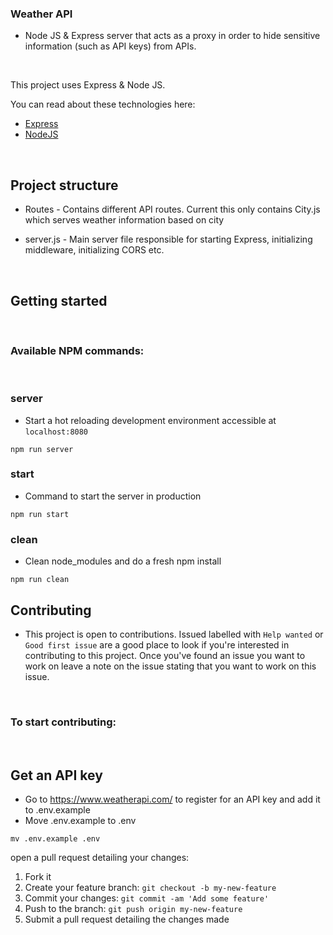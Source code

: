 ### Weather API 

* Node JS & Express server that acts as a proxy in order to hide  sensitive information (such as API keys) from APIs. 

<br />

This project uses Express & Node JS. 

You can read about these technologies here: 

- [Express](http://expressjs.com/)
- [NodeJS](https://nodejs.org/en/)

<br  />

## Project structure 
* Routes - Contains different API routes. Current this only contains City.js which serves weather information based on city 

* server.js - Main server file responsible for starting Express, initializing middleware, initializing CORS etc. 


<br/>

## Getting started

<br/>

### Available NPM commands: 

<br />

### server 
* Start a hot reloading development environment accessible at `localhost:8080`

```shell
npm run server 
```
### start 
* Command to start the server in production 

```shell
npm run start
```

### clean
* Clean node_modules and do a fresh npm install 

```shell
npm run clean
```

## Contributing 
* This project is open to contributions. Issued labelled with `Help wanted` or `Good first issue` are a good place to look if you're interested in contributing to this project. Once you've found an issue you want to work on leave a note on the issue stating that you want to work on this issue. 

<br />

### To start contributing: 
<br />


## Get an API key 
* Go to https://www.weatherapi.com/ to register for an API key and add it to .env.example 
* Move .env.example to .env 
```shell 
mv .env.example .env
``` 


open a pull request detailing your changes: 
1. Fork it 
2. Create your feature branch: `git checkout -b my-new-feature`
3. Commit your changes: `git commit -am 'Add some feature'`
4. Push to the branch: `git push origin my-new-feature`
5. Submit a pull request detailing the changes made 